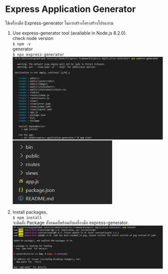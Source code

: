 # Express Application Generator
ใช้เครื่องมือ Express-generator ในการสร้างโครงสร้างโปรแกรม
1. Use express-generator tool (available in Node.js 8.2.0).<br>
check node version<br>
``$ npm -v``<br>
generator<br>
``$ npx express-generator``<br>
![](https://github.com/Roseedee/Web-Tutorials/blob/main/NodeJS/Express%20Framework/Example/express-application-generator-img1.png)
![](https://github.com/Roseedee/Web-Tutorials/blob/main/NodeJS/Express%20Framework/Example/express-application-generator-img2.png)

2. Install packages.<br>
``$ npm install``<br>
จะติดตั้ง Package ทั้งหมดที่พร้อมกับเครื่องมือ express-generator.<br>
![](https://github.com/Roseedee/Web-Tutorials/blob/main/NodeJS/Express%20Framework/Example/express-application-generator-img3.png)




